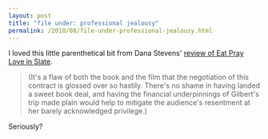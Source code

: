 ```yaml
---
layout: post
title: "file under: professional jealousy"
permalink: /2010/08/file-under-professional-jealousy.html
---
```


<p>I loved this little parenthetical bit from Dana Stevens&#39; <a href="http://www.slate.com/id/2263790/" target="_self">review of Eat Pray Love in Slate</a>.</p>
<blockquote>
<p>(It&#39;s a flaw of both the book and the film that the negotiation of this contract is glossed over so hastily. There&#39;s no shame in having landed a sweet book deal, and having the financial underpinnings of Gilbert&#39;s trip made plain would help to mitigate the audience&#39;s resentment at her barely acknowledged privilege.)</p>
</blockquote>
<p>Seriously?</p>


